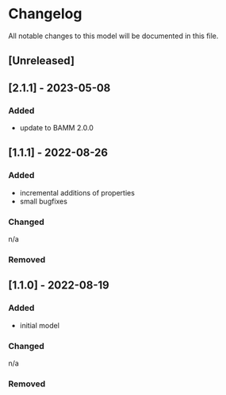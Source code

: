 # Changelog
All notable changes to this model will be documented in this file.

## [Unreleased]

## [2.1.1] - 2023-05-08
### Added
- update to BAMM 2.0.0

## [1.1.1] - 2022-08-26
### Added
- incremental additions of properties
- small bugfixes

### Changed
n/a

### Removed

## [1.1.0] - 2022-08-19
### Added
- initial model

### Changed
n/a

### Removed
